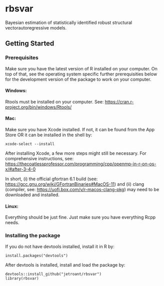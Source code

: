 # rbsvar 

Bayesian estimation of statistically identified robust structural vectorautoregressive models.

## Getting Started

### Prerequisites

Make sure you have the latest version of R installed on your computer. On top of that, see the operating system specific further prerequisities below for the development version of the package to work on your computer.


#### Windows: 
Rtools must be installed on your computer. See: https://cran.r-project.org/bin/windows/Rtools/

#### Mac: 
Make sure you have Xcode installed. If not, it can be found from the App Store OR it can be installed in the shell by: 

```
xcode-select --install
```

After installing Xcode, a few more steps might still be necessary. For comprehensive instructions, see: https://thecoatlessprofessor.com/programming/cpp/openmp-in-r-on-os-x/#after-3-4-0

In short, (i) the official gfortran 6.1 build (see: https://gcc.gnu.org/wiki/GFortranBinaries#MacOS-11) and (ii) clang (compiler, see: https://uofi.box.com/v/r-macos-clang-pkg) may need to be downloaded and installed.

#### Linux:
Everything should be just fine. Just make sure you have everything Rcpp needs.

### Installing the package

If you do not have devtools installed, install it in R by:

```
install.packages("devtools")
```

After devtools is installed, install and load the package by:

```
devtools::install_github("jetroant/rbsvar")
library(rbsvar)
```
